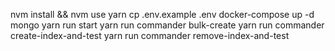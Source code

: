 nvm install && nvm use 
yarn
cp .env.example .env
docker-compose up -d mongo
yarn run start
yarn run commander bulk-create
yarn run commander create-index-and-test
yarn run commander remove-index-and-test